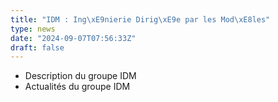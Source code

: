 ```yaml
---
title: "IDM : Ing\xE9nierie Dirig\xE9e par les Mod\xE8les"
type: news
date: "2024-09-07T07:56:33Z"
draft: false
---
```


  * Description du groupe IDM
  * Actualités du groupe IDM


